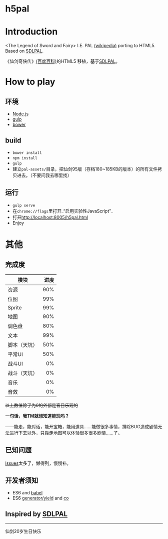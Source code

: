 h5pal
=====

# Introduction

&lt;The Legend of Sword and Fairy> I.E. PAL [(wikipedia)](http://en.wikipedia.org/wiki/The_Legend_of_Sword_and_Fairy) porting to HTML5. Based on [SDLPAL](http://sdlpal.codeplex.com).

《仙剑奇侠传》[(百度百科)](http://baike.baidu.com/view/2188.htm#sub5215543)的HTML5 移植，基于[SDLPAL](http://sdlpal.codeplex.com)。

# How to play

## 环境

* [Node.js](http://nodejs.org/)
* [gulp](http://gulpjs.com/)
* [bower](http://bower.io/)

## build

* `bower install`
* `npm install`
* `gulp`
* 建立`pal-assets/`目录，把仙剑95版（存档180~185KB的版本）的所有文件拷贝进去。（不要问我去哪里找）

## 运行

* `gulp serve`
* 在`chrome://flags`里打开_“启用实验性JavaScript”_
* 打开[http://localhost:8005/h5pal.html](http://localhost:8005/h5pal.html)
* Enjoy

# 其他

## 完成度

| 模块 | 进度 |
| --- | ---:|
| 资源 | 90% |
| 位图 | 99% |
| Sprite | 99% |
| 地图 | 90% |
| 调色盘 | 80% |
| 文本 | 99% |
| 脚本（天坑） | 50% |
| 平常UI | 50% |
| 战斗UI | 0% |
| 战斗（天坑） | 0% |
| 音乐 | 0% |
| 音效 | 0% |

~~以上数值除了为0的外都是盲目乐观的~~

**一句话，我TM就想知道能玩吗？**

——能走，能对话，能开宝箱，能用道具……能做很多事情，排除BUG造成剧情无法进行下去以外，只靠走地图可以体验很多很多剧情……了。

## 已知问题

[Issues](https://github.com/LiuJi-Jim/h5pal/issues)太多了，懒得列，慢慢补。

## 开发者须知

* ES6 and [babel](http://babeljs.io/)
* ES6 [generator/yield](http://jimliu.net/2014/11/28/a-brief-look-at-es6-generator-function/) and [co](https://github.com/tj/co)

## Inspired by [SDLPAL](http://sdlpal.codeplex.com)

-----
仙剑20岁生日快乐